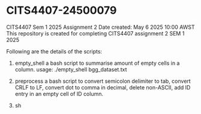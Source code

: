 # CITS4407-24500079
CITS4407 Sem 1 2025 Assignment 2
Date created: May 6 2025 10:00 AWST
This repository is created for completing CITS4407 assignment 2 SEM 1 2025

Following are the details of the scripts:
1. empty_shell
   a bash script to summarise amount of empty cells in a column.
   usage: ./empty_shell bgg_dataset.txt

2. preprocess 
   a bash script to convert semicolon delimiter to tab, convert CRLF to LF, convert dot to comma in decimal, delete non-ASCII, add ID entry in an empty cell of ID column.


3. sh

 

